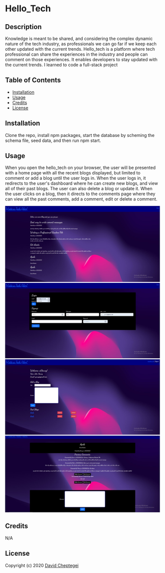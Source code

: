 # Hello_Tech

## Description

Knowledge is meant to be shared, and considering the complex dynamic nature of the tech industry, as professionals we can go far if we keep each other updated with the current trends. Hello_tech is a platform where tech professional can share the experiences in the industry and people can comment on those experiences. It enables developers to stay updated with the current trends. I learned to code a full-stack project 

## Table of Contents


- [Installation](#installation)
- [Usage](#usage)
- [Credits](#credits)
- [License](#license)

## Installation

Clone the repo, install npm packages, start the database by scheming the schema file, seed data, and then run npm start.

## Usage

When you open the hello_tech on your browser, the user will be presented with a home page with all the recent blogs displayed, but limited to comment or add a blog until the user logs in. When the user logs in, it redirects to the user's dashboard where he can create new blogs, and view all of their past blogs. The user can also delete a blog or update it. When the user clicks on a blog, then it directs to the comments page where they can view all the past comments, add a comment, edit or delete a comment.

![Home page screen](./public/assets/images/home.JPG)
![login page screen](./public/assets/images/login.JPG)
![dashboard screen](./public/assets/images/dashboard.JPG)
![comment section screen](./public/assets/images/comment.JPG)


## Credits

N/A

## License

Copyright (c) 2020 [David Cheptegei](https://github.com/cheptegei-create)